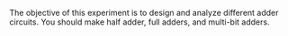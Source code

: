 The objective of this experiment is to design and analyze different adder circuits. You should make half adder, full adders, and multi-bit adders.


